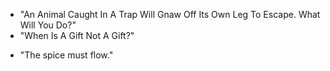 * "An Animal Caught In A Trap Will Gnaw Off Its Own Leg To Escape. What Will You Do?"
* "When Is A Gift Not A Gift?"
- "The spice must flow."
